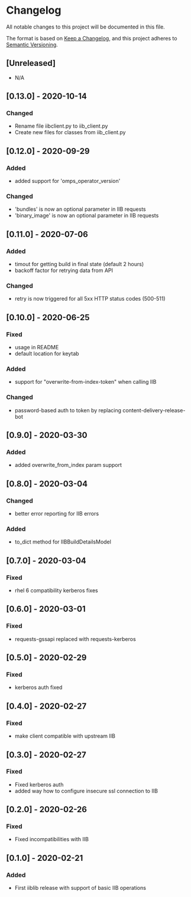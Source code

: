 # Changelog

All notable changes to this project will be documented in this file.

The format is based on [Keep a Changelog](https://keepachangelog.com/en/1.0.0/),
and this project adheres to [Semantic Versioning](https://semver.org/spec/v2.0.0.html).

## [Unreleased]

- N/A

## [0.13.0] - 2020-10-14

### Changed
 - Rename file iibclient.py to iib_client.py
 - Create new files for classes from iib_client.py

## [0.12.0] - 2020-09-29

### Added

 - added support for 'omps_operator_version'
  
### Changed

 - 'bundles' is now an optional parameter in IIB requests
 - 'binary_image' is now an optional parameter in IIB requests

## [0.11.0] - 2020-07-06

### Added

 - timout for getting build in final state (default 2 hours)
 - backoff factor for retrying data from API 
  
### Changed

 - retry is now triggered for all 5xx HTTP status codes (500-511)

## [0.10.0] - 2020-06-25

### Fixed

- usage in README
- default location for keytab

### Added

- support for "overwrite-from-index-token" when calling IIB

### Changed

- password-based auth to token by replacing content-delivery-release-bot

## [0.9.0] - 2020-03-30

### Added

- added overwrite_from_index param support

## [0.8.0] - 2020-03-04

### Changed

- better error reporting for IIB errors

### Added

- to_dict method for IIBBuildDetailsModel

## [0.7.0] - 2020-03-04

### Fixed

- rhel 6 compatibility kerberos fixes

## [0.6.0] - 2020-03-01

### Fixed

- requests-gssapi replaced with requests-kerberos

## [0.5.0] - 2020-02-29

### Fixed

- kerberos auth fixed

## [0.4.0] - 2020-02-27

### Fixed

- make client compatible with upstream IIB

## [0.3.0] - 2020-02-27

### Fixed

- Fixed kerberos auth
- added way how to configure insecure ssl connection to IIB

## [0.2.0] - 2020-02-26

### Fixed

- Fixed incompatibilities with IIB

## [0.1.0] - 2020-02-21

### Added
- First iiblib release with support of basic IIB operations

